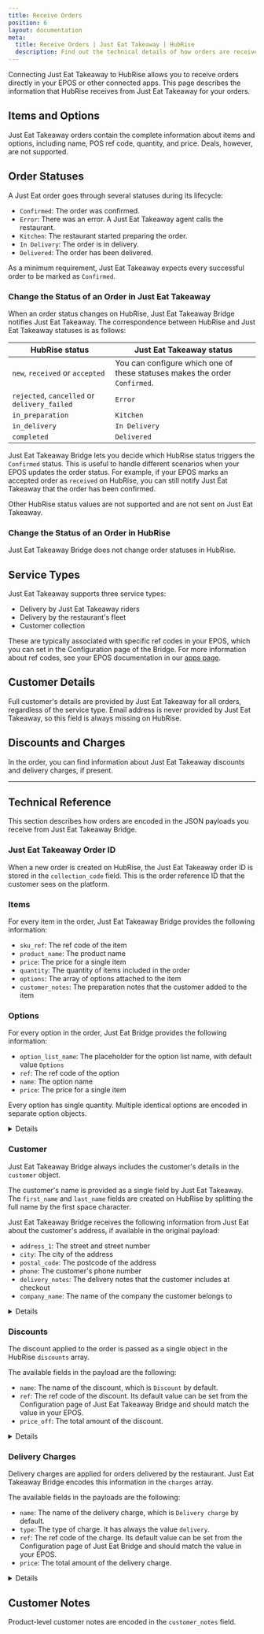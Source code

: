 ```yaml
---
title: Receive Orders
position: 6
layout: documentation
meta:
  title: Receive Orders | Just Eat Takeaway | HubRise
  description: Find out the technical details of how orders are received from Just Eat Takeaway to HubRise, which fields are passed and which are not.
---
```


Connecting Just Eat Takeaway to HubRise allows you to receive orders directly in your EPOS or other connected apps. This page describes the information that HubRise receives from Just Eat Takeaway for your orders.

## Items and Options

Just Eat Takeaway orders contain the complete information about items and options, including name, POS ref code, quantity, and price. Deals, however, are not supported.

## Order Statuses

A Just Eat order goes through several statuses during its lifecycle:

- `Confirmed`: The order was confirmed.
- `Error`: There was an error. A Just Eat Takeaway agent calls the restaurant.
- `Kitchen`: The restaurant started preparing the order.
- `In Delivery`: The order is in delivery.
- `Delivered`: The order has been delivered.

As a minimum requirement, Just Eat Takeaway expects every successful order to be marked as `Confirmed`.

### Change the Status of an Order in Just Eat Takeaway

When an order status changes on HubRise, Just Eat Takeaway Bridge notifies Just Eat Takeaway. The correspondence between HubRise and Just Eat Takeaway statuses is as follows:

| HubRise status                               | Just Eat Takeaway status                                                   |
| -------------------------------------------- | -------------------------------------------------------------------------- |
| `new`, `received` or `accepted`              | You can configure which one of these statuses makes the order `Confirmed`. |
| `rejected`, `cancelled` or `delivery_failed` | `Error`                                                                    |
| `in_preparation`                             | `Kitchen`                                                                  |
| `in_delivery`                                | `In Delivery`                                                              |
| `completed`                                  | `Delivered`                                                                |

Just Eat Takeaway Bridge lets you decide which HubRise status triggers the `Confirmed` status. This is useful to handle different scenarios when your EPOS updates the order status. For example, if your EPOS marks an accepted order as `received` on HubRise, you can still notify Just Eat Takeaway that the order has been confirmed.

Other HubRise status values are not supported and are not sent on Just Eat Takeaway.

### Change the Status of an Order in HubRise

Just Eat Takeaway Bridge does not change order statuses in HubRise.

## Service Types

Just Eat Takeaway supports three service types:

- Delivery by Just Eat Takeaway riders
- Delivery by the restaurant's fleet
- Customer collection

These are typically associated with specific ref codes in your EPOS, which you can set in the Configuration page of the Bridge. For more information about ref codes, see your EPOS documentation in our [apps page](/apps).

## Customer Details

Full customer's details are provided by Just Eat Takeaway for all orders, regardless of the service type.
Email address is never provided by Just Eat Takeaway, so this field is always missing on HubRise.

## Discounts and Charges

In the order, you can find information about Just Eat Takeaway discounts and delivery charges, if present.

---

## Technical Reference

This section describes how orders are encoded in the JSON payloads you receive from Just Eat Takeaway Bridge.

### Just Eat Takeaway Order ID

When a new order is created on HubRise, the Just Eat Takeaway order ID is stored in the `collection_code` field.
This is the order reference ID that the customer sees on the platform.

### Items

For every item in the order, Just Eat Takeaway Bridge provides the following information:

- `sku_ref`: The ref code of the item
- `product_name`: The product name
- `price`: The price for a single item
- `quantity`: The quantity of items included in the order
- `options`: The array of options attached to the item
- `customer_notes`: The preparation notes that the customer added to the item

### Options

For every option in the order, Just Eat Bridge provides the following information:

- `option_list_name`: The placeholder for the option list name, with default value `Options`
- `ref`: The ref code of the option
- `name`: The option name
- `price`: The price for a single item

Every option has single quantity. Multiple identical options are encoded in separate option objects.

<details>

Below is a sample payload containing a single item with multiple options.

```json
"items": [
  {
    "product_name": "Eiernoedels",
    "sku_ref": "1",
    "price": "4.50 EUR",
    "quantity": "1",
    "customer_notes": "Not too salty, please!",
    "options": [
      {
        "option_list_name": "Options",
        "name": "Rundvlees",
        "ref": "102",
        "price": "2.25 EUR"
      },
      {
        "option_list_name": "Options",
        "name": "Extra garnalen",
        "ref": "116",
        "price": "2.45 EUR"
      },
      {
        "option_list_name": "Options",
        "name": "Teriyaki saus",
        "ref": "121",
        "price": "0.00 EUR"
      }
    ]
  }
]
```

</details>

### Customer

Just Eat Takeaway Bridge always includes the customer's details in the `customer` object.

The customer's name is provided as a single field by Just Eat Takeaway.
The `first_name` and `last_name` fields are created on HubRise by splitting the full name by the first space character.

Just Eat Takeaway Bridge receives the following information from Just Eat about the customer's address, if available in the original payload:

- `address_1`: The street and street number
- `city`: The city of the address
- `postal_code`: The postcode of the address
- `phone`: The customer's phone number
- `delivery_notes`: The delivery notes that the customer includes at checkout
- `company_name`: The name of the company the customer belongs to

<details>

Below is a sample payload with customer details.

```json
"customer": {
  "first_name": "John",
  "company_name": "HubRise",
  "phone": "+3333233232",
  "address_1": "1 Street",
  "postal_code": "8888AB",
  "city": "Alpha",
  "delivery_notes": "companyname: HubRise"
}
```

</details>

### Discounts

The discount applied to the order is passed as a single object in the HubRise `discounts` array.

The available fields in the payload are the following:

- `name`: The name of the discount, which is `Discount` by default.
- `ref`: The ref code of the discount. Its default value can be set from the Configuration page of Just Eat Takeaway Bridge and should match the value in your EPOS.
- `price_off`: The total amount of the discount.

<details>

Below is a sample payload for discounts.

```json
"discounts": [
  {
    "name": "10% off",
    "ref": "TH99",
    "price_off": "0.50 EUR"
  }
]
```

</details>

### Delivery Charges

Delivery charges are applied for orders delivered by the restaurant.
Just Eat Takeaway Bridge encodes this information in the `charges` array.

The available fields in the payloads are the following:

- `name`: The name of the delivery charge, which is `Delivery charge` by default.
- `type`: The type of charge. It has always the value `delivery`.
- `ref`: The ref code of the charge. Its default value can be set from the Configuration page of Just Eat Bridge and should match the value in your EPOS.
- `price`: The total amount of the delivery charge.

<details>

Below is a sample payload for charges.

```json
"charges": [
  {
    "name": "Delivery charge",
    "type": "delivery",
    "ref": "TH77",
    "price": "1.50 EUR"
  }
]
```

</details>

## Customer Notes

Product-level customer notes are encoded in the `customer_notes` field.

